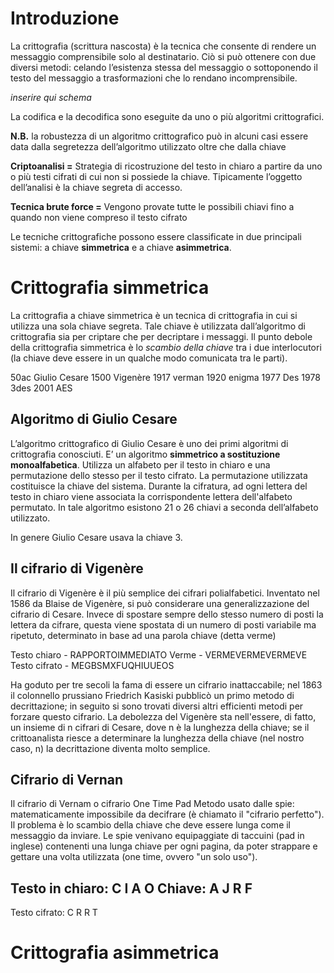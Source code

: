# Introduzione 
La crittografia (scrittura nascosta) è la tecnica che consente di rendere un messaggio comprensibile solo al destinatario. Ciò si può ottenere con due diversi metodi: celando l’esistenza stessa del messaggio o sottoponendo il testo del messaggio a trasformazioni che lo rendano incomprensibile.

*inserire qui schema*

La codifica e la decodifica sono eseguite da uno o più algoritmi crittografici. 

**N.B.** la robustezza di un algoritmo crittografico può in alcuni casi essere data dalla segretezza dell’algoritmo utilizzato oltre che dalla chiave

**Criptoanalisi =** Strategia di ricostruzione del testo in chiaro a partire da uno o più testi cifrati di cui non si possiede la chiave. Tipicamente l’oggetto dell’analisi è la chiave segreta di accesso.

**Tecnica brute force =** Vengono provate tutte le possibili chiavi fino a quando non viene compreso il testo cifrato

Le tecniche crittografiche possono essere classificate in due principali sistemi: a chiave **simmetrica** e a chiave **asimmetrica**.

# Crittografia simmetrica
La crittografia a chiave simmetrica è un tecnica di crittografia in cui si utilizza una sola chiave segreta. Tale chiave è utilizzata dall’algoritmo di crittografia sia per criptare che per decriptare i messaggi. 
Il punto debole della crittografia simmetrica è  lo _scambio della chiave_ tra i due interlocutori (la chiave deve essere in un qualche modo comunicata tra le parti).

50ac Giulio Cesare
1500 Vigenère
1917 verman 
1920 enigma
1977 Des
1978 3des
2001 AES


## Algoritmo di Giulio Cesare 
L’algoritmo crittografico di Giulio Cesare è uno dei primi algoritmi di crittografia conosciuti. E’ un algoritmo **simmetrico a sostituzione monoalfabetica**. Utilizza un alfabeto per il testo in chiaro e una permutazione dello stesso per il testo cifrato. La permutazione utilizzata costituisce la chiave del sistema. Durante la cifratura, ad ogni lettera del testo in chiaro viene associata la corrispondente lettera dell'alfabeto permutato. In tale algoritmo esistono 21 o 26 chiavi a seconda dell’alfabeto utilizzato.

In genere Giulio Cesare usava la chiave 3.

## Il cifrario di Vigenère
Il cifrario di Vigenère è il più semplice dei cifrari polialfabetici. Inventato nel 1586 da  Blaise de Vigenère, si può considerare una generalizzazione del cifrario di Cesare. Invece di spostare sempre dello stesso numero di posti la lettera da cifrare, questa viene spostata di un numero di posti variabile ma ripetuto, determinato in base ad una parola chiave (detta verme)

Testo chiaro  - RAPPORTOIMMEDIATO
Verme         - VERMEVERMEVERMEVE
Testo cifrato - MEGBSMXFUQHIUUEOS

Ha goduto per tre secoli la fama di essere un cifrario inattaccabile; nel 1863 il colonnello prussiano Friedrich Kasiski pubblicò un primo metodo di decrittazione; in seguito si sono trovati diversi altri efficienti metodi per forzare questo cifrario. La debolezza del Vigenère sta nell'essere, di fatto, un insieme di n cifrari di Cesare, dove n è la lunghezza della chiave; se il crittoanalista riesce a determinare la lunghezza della chiave (nel nostro caso, n) la decrittazione diventa molto semplice.

## Cifrario di Vernan
Il cifrario di Vernam o cifrario One Time Pad
Metodo usato dalle spie: matematicamente impossibile da decifrare (è chiamato il "cifrario perfetto"). Il problema è lo scambio della chiave che deve essere lunga come il messaggio da inviare.
Le spie venivano equipaggiate di taccuini (pad in inglese) contenenti una lunga chiave per ogni pagina, da poter strappare e gettare una volta utilizzata (one time, ovvero "un solo uso"). 

Testo in chiaro: C I A O
Chiave:          A J R F
------------------------
Testo cifrato:   C R R T

# Crittografia asimmetrica